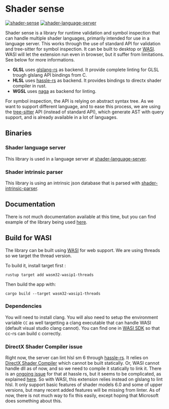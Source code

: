 # Shader sense

[![shader-sense](https://img.shields.io/crates/v/shader-sense?label=shader-sense)](https://crates.io/crates/shader-sense)
[![shader-language-server](https://img.shields.io/crates/v/shader-language-server?label=shader-language-server)](https://crates.io/crates/shader-language-server)

Shader sense is a library for runtime validation and symbol inspection that can handle multiple shader languages, primarily intended for use in a language server. This works through the use of standard API for validation and tree-sitter for symbol inspection. It can be built to desktop or [WASI](https://wasi.dev/). WASI will let the extension run even in browser, but it suffer from limitations. See below for more informations.

- **GLSL** uses [glslang-rs](https://github.com/SnowflakePowered/glslang-rs) as backend. It provide complete linting for GLSL trough glslang API bindings from C.
- **HLSL** uses [hassle-rs](https://github.com/Traverse-Research/hassle-rs) as backend. It provides bindings to directx shader compiler in rust.
- **WGSL** uses [naga](https://github.com/gfx-rs/naga) as backend for linting.

For symbol inspection, the API is relying on abstract syntax tree. As we want to support different language, and to ease this process, we are using the [tree-sitter](https://tree-sitter.github.io/tree-sitter/) API (instead of standard API), which generate AST with query support, and is already available in a lot of languages.

## Binaries

### Shader language server

This library is used in a language server at [shader-language-server](https://github.com/antaalt/shader-sense/tree/main/shader-language-server). 

### Shader intrinsic parser

This library is using an intrinsic json database that is parsed with [shader-intrinsic-parser](https://github.com/antaalt/shader-sense/tree/main/shader-intrinsic-parser).

## Documentation

There is not much documentation available at this time, but you can find example of the library being used [here](https://github.com/antaalt/shader-sense/tree/main/shader-sense/examples).

## Build for WASI

The library can be built using [WASI](https://wasi.dev/) for web support. We are using threads so we target the thread version.

To build it, install target first :

```shell
rustup target add wasm32-wasip1-threads
```

Then build the app with:

```shell
cargo build --target wasm32-wasip1-threads
```

### Dependencies

You will need to install clang. You will also need to setup the environment variable `CC` as well targetting a clang executable that can handle WASI (default visual studio clang cannot). You can find one in [WASI SDK](https://github.com/WebAssembly/wasi-sdk) so that cc-rs can build c correctly.

### DirectX Shader Compiler issue

Right now, the server can lint hlsl sm 6 through [hassle-rs](https://github.com/Traverse-Research/hassle-rs). It relies on [DirectX Shader Compiler](https://github.com/microsoft/DirectXShaderCompiler) which cannot be built statically. Or, WASI cannot handle dll as of now, and so we need to compile it statically to link it. There is an [ongoing issue](https://github.com/Traverse-Research/hassle-rs/issues/57) for that at hassle rs, but it seems to be complicated, as explained [here](https://devlog.hexops.com/2024/building-the-directx-shader-compiler-better-than-microsoft/). So with WASI, this extension relies instead on glslang to lint hlsl. It only support basic features of shader models 6.0 and some of upper versions, but many recent added features will be missing from linter. As of now, there is not much way to fix this easily, except hoping that Microsoft does something about this.